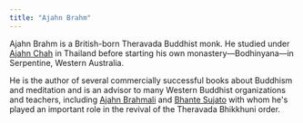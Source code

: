 ```yaml
---
title: "Ajahn Brahm"
---
```


Ajahn Brahm is a British-born Theravada Buddhist monk.
He studied under [Ajahn Chah](/content/monographs/stillness-flowing_jayasaro) in Thailand before starting his own monastery—Bodhinyana—in Serpentine, Western Australia.

He is the author of several commercially successful books about Buddhism and meditation and is an advisor to many Western Buddhist organizations and teachers, including [Ajahn Brahmali](/authors/brahmali) and [Bhante Sujato](/authors/sujato) with whom he's played an important role in the revival of the Theravada Bhikkhuni order.
